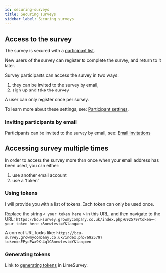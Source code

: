 ```yaml
---
id: securing-surveys
title: Securing surveys
sidebar_label: Securing surveys
---
```


## Access to the survey

The survey is secured with a [participant list](https://manual.limesurvey.org/Survey_participants#Introduction).

New users of the survey can register to complete the survey, and return to it later.

Survey participants can access the survey in two ways:

1. they can be invited to the survey by email,
2. sign up and take the survey

A user can only register once per survey.  

To learn more about these settings, see: [Participant settings](https://manual.limesurvey.org/Participant_settings).

### Inviting participants by email

Participants can be invited to the survey by email, see: [Email invitations](https://manual.limesurvey.org/Survey_participants#Invitations_.26_reminders)

## Accessing survey multiple times

In order to access the survey more than once when your email address has been used, you can either:

1. use another email account
2. use a 'token'

### Using tokens

I will provide you with a list of tokens. Each token can only be used once.

Replace the string `< your token here >` in this URL, and then navigate to the URL:
`https://bcu-survey.growmycompany.co.uk/index.php/692579?token=< your token here >&newtest=Y&lang=en`

A correct URL looks like: `https://bcu-survey.growmycompany.co.uk/index.php/692579?token=sEPydPwx9Xh4q1C&newtest=Y&lang=en`

### Generating tokens

Link to [generating tokens](https://manual.limesurvey.org/Survey_participants#Generate_tokens) in LimeSurvey.